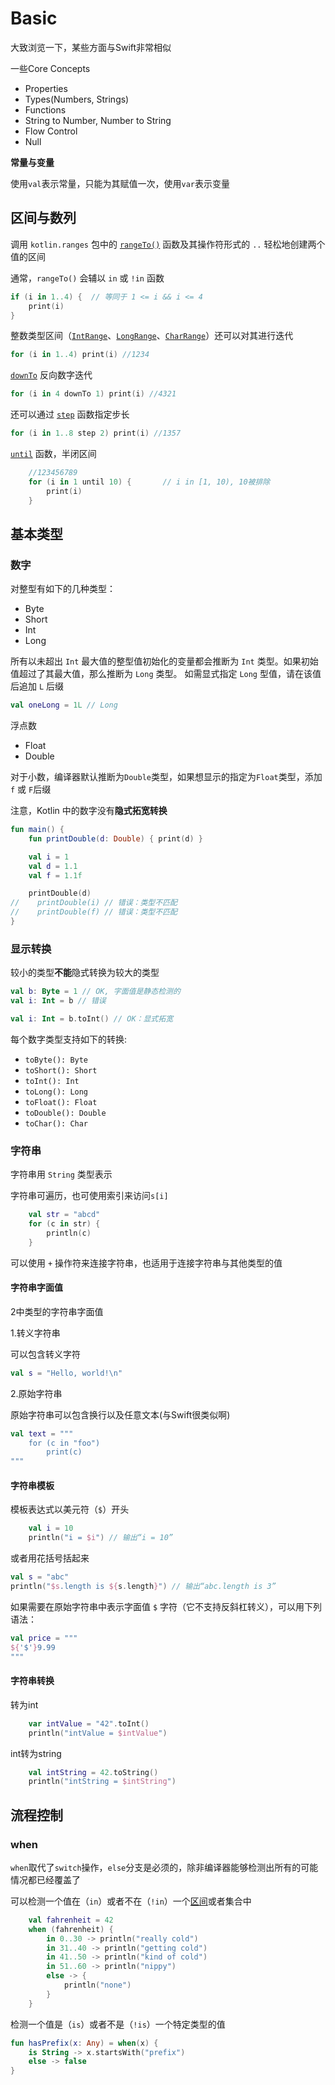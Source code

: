 # Basic

大致浏览一下，某些方面与Swift非常相似

一些Core Concepts

+ Properties
+ Types(Numbers, Strings)
+ Functions
+ String to Number, Number to String
+ Flow Control
+ Null

**常量与变量**

使用`val`表示常量，只能为其赋值一次，使用`var`表示变量

## 区间与数列

调用 `kotlin.ranges` 包中的 [`rangeTo()`](https://kotlinlang.org/api/latest/jvm/stdlib/kotlin.ranges/range-to.html) 函数及其操作符形式的 `..` 轻松地创建两个值的区间

通常，`rangeTo()` 会辅以 `in` 或 `!in` 函数

```kotlin
if (i in 1..4) {  // 等同于 1 <= i && i <= 4
    print(i)
}
```

整数类型区间（[`IntRange`](https://kotlinlang.org/api/latest/jvm/stdlib/kotlin.ranges/-int-range/index.html)、[`LongRange`](https://kotlinlang.org/api/latest/jvm/stdlib/kotlin.ranges/-long-range/index.html)、[`CharRange`](https://kotlinlang.org/api/latest/jvm/stdlib/kotlin.ranges/-char-range/index.html)）还可以对其进行迭代

```kotlin
for (i in 1..4) print(i) //1234
```

 [`downTo`](https://kotlinlang.org/api/latest/jvm/stdlib/kotlin.ranges/down-to.html) 反向数字迭代

```kotlin
for (i in 4 downTo 1) print(i) //4321
```

还可以通过 [`step`](https://kotlinlang.org/api/latest/jvm/stdlib/kotlin.ranges/step.html) 函数指定步长

```kotlin
for (i in 1..8 step 2) print(i) //1357
```

 [`until`](https://kotlinlang.org/api/latest/jvm/stdlib/kotlin.ranges/until.html) 函数，半闭区间

```kotlin
    //123456789
    for (i in 1 until 10) {       // i in [1, 10), 10被排除
        print(i)
    }
```



## 基本类型

### 数字

对整型有如下的几种类型：

+ Byte
+ Short
+ Int
+ Long

所有以未超出 `Int` 最大值的整型值初始化的变量都会推断为 `Int` 类型。如果初始值超过了其最大值，那么推断为 `Long` 类型。 如需显式指定 `Long` 型值，请在该值后追加 `L` 后缀

```kotlin
val oneLong = 1L // Long
```

浮点数

+ Float
+ Double

对于小数，编译器默认推断为`Double`类型，如果想显示的指定为`Float`类型，添加`f` 或 `F`后缀

注意，Kotlin 中的数字没有**隐式拓宽转换**

```kotlin
fun main() {
    fun printDouble(d: Double) { print(d) }

    val i = 1    
    val d = 1.1
    val f = 1.1f 

    printDouble(d)
//    printDouble(i) // 错误：类型不匹配
//    printDouble(f) // 错误：类型不匹配
}
```

### 显示转换

较小的类型**不能**隐式转换为较大的类型

```kotlin
val b: Byte = 1 // OK, 字面值是静态检测的
val i: Int = b // 错误

val i: Int = b.toInt() // OK：显式拓宽
```

每个数字类型支持如下的转换:

- `toByte(): Byte`
- `toShort(): Short`
- `toInt(): Int`
- `toLong(): Long`
- `toFloat(): Float`
- `toDouble(): Double`
- `toChar(): Char`



### 字符串

字符串用 `String` 类型表示

字符串可遍历，也可使用索引来访问`s[i]`

```kotlin
    val str = "abcd"
    for (c in str) {
        println(c)
    }
```

可以使用 `+` 操作符来连接字符串，也适用于连接字符串与其他类型的值

#### 字符串字面值

2中类型的字符串字面值

1.转义字符串

可以包含转义字符

```kotlin
val s = "Hello, world!\n"
```

2.原始字符串

原始字符串可以包含换行以及任意文本(与Swift很类似啊)

```kotlin
val text = """
    for (c in "foo")
        print(c)
"""
```

#### 字符串模板

模板表达式以美元符（`$`）开头

```kotlin
    val i = 10
    println("i = $i") // 输出“i = 10”
```

或者用花括号括起来

```kotlin
val s = "abc"
println("$s.length is ${s.length}") // 输出“abc.length is 3”
```

如果需要在原始字符串中表示字面值 `$` 字符（它不支持反斜杠转义），可以用下列语法：

```kotlin
val price = """
${'$'}9.99
"""
```



#### 字符串转换

转为int

```kotlin
    var intValue = "42".toInt()
    println("intValue = $intValue")
```

int转为string

```kotlin
    val intString = 42.toString()
    println("intString = $intString")
```



## 流程控制

### when

`when`取代了`switch`操作，`else`分支是必须的，除非编译器能够检测出所有的可能情况都已经覆盖了

可以检测一个值在（`in`）或者不在（`!in`）一个[区间](https://www.kotlincn.net/docs/reference/ranges.html)或者集合中

```kotlin
    val fahrenheit = 42
    when (fahrenheit) {
        in 0..30 -> println("really cold")
        in 31..40 -> println("getting cold")
        in 41..50 -> println("kind of cold")
        in 51..60 -> println("nippy")
        else -> {
            println("none")
        }
    }
```

检测一个值是（`is`）或者不是（`!is`）一个特定类型的值

```kotlin
fun hasPrefix(x: Any) = when(x) {
    is String -> x.startsWith("prefix")
    else -> false
}
```























